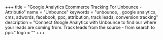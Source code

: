 +++
title = "Google Analytics Ecommerce Tracking For Unbounce - Attributio"
name = "Unbounce"
keywords = "unbounce, , google analytics, cms, adwords, facebook, ppc, attribution, track leads, conversion tracking"
description = "Connect Google Analytics with Unbounce to find our where your leads are coming from. Track leads from the source - from search to ppc."
logo = ""
+++
